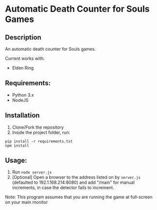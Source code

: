 # Automatic Death Counter for Souls Games

## Description

An automatic death counter for Souls games. 

Current works with:
- Elden Ring

## Requirements:
- Python 3.x
- NodeJS 

## Installation 
1. Clone/Fork the repository
2. Inside the project folder, run:
```
pip install -r requirements.txt
npm install
``` 

## Usage:
1. Run ```node server.js```
2. [Optional] Open a browser to the address listed on by ```server.js``` (defaulted to 192.1.168.214:8080) and add "/main" for manual increments, in case the detector fails to increment.

Note: This program assumes that you are running the game at full-screen on your main monitor